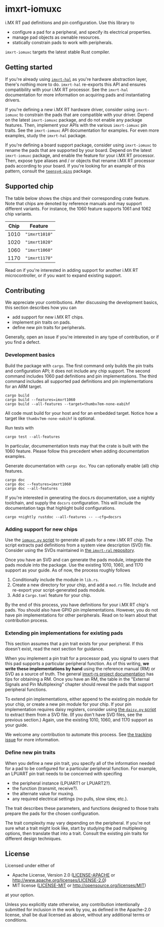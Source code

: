 # imxrt-iomuxc

i.MX RT pad definitions and pin configuration. Use this library to

- configure a pad for a peripheral, and specify its electrical properties.
- manage pad objects as ownable resources.
- statically constrain pads to work with peripherals.

`imxrt-iomuxc` targets the latest stable Rust compiler.

## Getting started

If you're already using [`imxrt-hal`](https://github.com/imxrt-rs/imxrt-hal) as
you're hardware abstraction layer, there's nothing more to do. `imxrt-hal`
re-exports this API and ensures compatibility with your i.MX RT processor. See
the `imxrt-hal` documentation for more information on acquiring pads and
instantiating drivers.

If you're defining a new i.MX RT hardware driver, consider using `imxrt-iomuxc`
to constrain the pads that are compatible with your driver. Depend on the latest
`imxrt-iomuxc` package, and do not enable any package features. Then, implement
your APIs with the various `imxrt-iomuxc` pin traits. See the `imxrt-iomuxc` API
documentation for examples. For even more examples, study the `imxrt-hal`
package.

If you're defining a board support package, consider using `imxrt-iomuxc` to
rename the pads that are supported by your board. Depend on the latest
`imxrt-iomuxc` package, and enable the feature for your i.MX RT processor. Then,
expose type aliases and / or objects that rename i.MX RT processor pads
according to your board. If you're looking for an example of this pattern,
consult the [`teensy4-pins`](https://docs.rs/teensy4-pins) package.

## Supported chip

The table below shows the chips and their corresponding crate feature. Note that
chips are denoted by reference manuals and may support different variants. For
instance, the 1060 feature supports 1061 and 1062 chip variants.

| Chip | Feature       |
|------|---------------|
| 1010 | `"imxrt1010"` |
| 1020 | `"imxrt1020"` |
| 1060 | `"imxrt1060"` |
| 1170 | `"imxrt1170"` |

Read on if you're interested in adding support for another i.MX RT
microcontroller, or if you want to expand existing support.

## Contributing

We appreciate your contributions. After discussing the development basics, this
section describes how you can

- add support for new i.MX RT chips.
- implement pin traits on pads.
- define new pin traits for peripherals.

Generally, open an issue if you're interested in any type of contribution, or if
you find a defect.

### Development basics

Build the package with `cargo`. The first command only builds the pin traits and
configuration API; it does not include any chip support. The second command
includes 1060 pad definitions and pin implementations. The third command
includes all supported pad definitions and pin implementations for an ARM
target.

    cargo build
    cargo build --features=imxrt1060
    cargo build --all-features --target=thumbv7em-none-eabihf

All code must build for your host and for an embedded target. Notice how a
target like `thumbv7em-none-eabihf` is optional.

Run tests with

    cargo test --all-features

In particular, documementation tests may that the crate is built with the 1060
feature. Please follow this precedent when adding documentation examples.

Generate documentation with `cargo doc`. You can optionally enable (all) chip
features.

    cargo doc
    cargo doc --features=imxrt1060
    cargo doc --all-features

If you're interested in generating the docs.rs documentation, use a nightly
toolchain, and supply the `docsrs` configuration. This will include the
documentation tags that highlight build configurations.

    cargo +nightly rustdoc --all-features -- --cfg=docsrs

### Adding support for new chips

Use the [`iomuxc.py` script](./iomuxc.py) to generate all pads for a new i.MX RT
chip. The script extracts pad definitions from a system view description (SVD)
file. Consider using the SVDs maintained in [the `imxrt-ral`
repository](https://github.com/imxrt-rs/imxrt-ral).

Once you have an SVD and can generate the pads module, integrate the pads module
into the package. Use the existing 1010, 1060, and 1170 support as your guide.
As of now, the process roughly follows

1.  Conditionally include the module in `lib.rs`.
2.  Create a new directory for your chip, and add a `mod.rs` file. Include and
    re-export your script-generated pads module.
3.  Add a `Cargo.toml` feature for your chip.

By the end of this process, you have definitions for your i.MX RT chip's pads.
You should also have GPIO pin implementations. However, you do not have pin
implementations for other peripherals. Read on to learn about that contribution
process.

### Extending pin implementations for existing pads

This section assumes that a pin trait exists for your peripheral. If this
doesn't exist, read the next section for guidance.

When you implement a pin trait for a processor pad, you signal to users that
this pad supports a particular peripheral function. As of this writing, **we
write these implementations by hand** using the reference manual (RM) or SVD as
a source of truth. The general [imxrt-rs project
documentation](https://imxrt-rs.github.io/book) has tips for obtaining a RM.
Once you have an RM, the table in the "External Signals and Pin Multiplexing"
chapter should reveal the pads that support peripheral functions.

To extend pin implementations, either append to the existing pin module for your
chip, or create a new pin module for your chip. If your pin implementation
requires daisy registers, consider using [the `daisy.py` script](./daisy.py) to
extract them from a SVD file. (If you don't have SVD files, see the previous
section.) Again, use the existing 1010, 1060, and 1170 support as your guide.

We welcome any contribution to automate this process. See [the tracking
issue](https://github.com/imxrt-rs/imxrt-iomuxc/issues/14) for more information.

### Define new pin traits

When you define a new pin trait, you specify all of the information needed for a
pad to be configured for a particular peripheral function. For example, an
LPUART pin trait needs to be concerned with specifing

- the peripheral instance (LPUART1 or LPUART2?).
- the function (transmit, receive?).
- the alternate value for muxing.
- any required electrical settings (no pulls, slow slew, etc.).

The trait describes these parameters, and functions designed to those traits
prepare the pads for the chosen configuration.

The trait complexity may vary depending on the peripheral. If you're not sure
what a trait might look like, start by studying the pad multiplexing options,
then translate that into a trait. Consult the existing pin traits for different
design techniques.

## License

Licensed under either of

- Apache License, Version 2.0 ([LICENSE-APACHE](LICENSE-APACHE) or
  <http://www.apache.org/licenses/LICENSE-2.0>)
- MIT license ([LICENSE-MIT](LICENSE-MIT) or
  <http://opensource.org/licenses/MIT>)

at your option.

Unless you explicitly state otherwise, any contribution intentionally submitted
for inclusion in the work by you, as defined in the Apache-2.0 license, shall be
dual licensed as above, without any additional terms or conditions.
